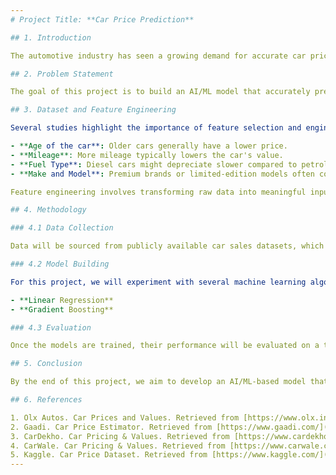 ```yaml
---
# Project Title: **Car Price Prediction**

## 1. Introduction

The automotive industry has seen a growing demand for accurate car price estimation due to various factors like increasing market competitiveness and customer preferences. Predicting car prices helps both buyers and sellers by providing insights into market trends, car depreciation, and optimal pricing strategies. Using AI/ML models for price prediction allows more precise estimations based on various car features.

## 2. Problem Statement

The goal of this project is to build an AI/ML model that accurately predicts the price of a car based on its features such as brand, model, year of manufacture, engine capacity, fuel type, and mileage. Predicting car prices is a complex task because of the numerous factors influencing the market value of vehicles. By leveraging machine learning algorithms, we aim to provide a more data-driven approach to car pricing.

## 3. Dataset and Feature Engineering

Several studies highlight the importance of feature selection and engineering when working with car price prediction. Features commonly used include:

- **Age of the car**: Older cars generally have a lower price.
- **Mileage**: More mileage typically lowers the car's value.
- **Fuel Type**: Diesel cars might depreciate slower compared to petrol or electric vehicles, though market trends change.
- **Make and Model**: Premium brands or limited-edition models often command higher prices.

Feature engineering involves transforming raw data into meaningful inputs that enhance the prediction performance. Techniques like one-hot encoding for categorical variables (e.g., brand, fuel type), scaling for numerical values (e.g., mileage), and handling inputs for missing data are crucial.

## 4. Methodology

### 4.1 Data Collection

Data will be sourced from publicly available car sales datasets, which typically include vehicle specifications (e.g., make, model, year, engine type, etc.) along with sale prices. Alternatively, scraping websites like Autotrader or Kaggle may provide valuable datasets for training purposes.

### 4.2 Model Building

For this project, we will experiment with several machine learning algorithms, including:

- **Linear Regression**
- **Gradient Boosting**

### 4.3 Evaluation

Once the models are trained, their performance will be evaluated on a test set. The model with the lowest error rate and highest predictive accuracy will be selected as the final model.

## 5. Conclusion

By the end of this project, we aim to develop an AI/ML-based model that predicts car prices based on a vehicle’s features. Our model will offer transparency in terms of the features used and the predictive accuracy. Furthermore, we hope to explore the limitations of different machine learning models for car price prediction and investigate ways to improve the model’s performance over time.

## 6. References

1. Olx Autos. Car Prices and Values. Retrieved from [https://www.olx.in/cars/](https://www.olx.in/cars/)
2. Gaadi. Car Price Estimator. Retrieved from [https://www.gaadi.com/](https://www.gaadi.com/)
3. CarDekho. Car Pricing & Values. Retrieved from [https://www.cardekho.com/](https://www.cardekho.com/)
4. CarWale. Car Pricing & Values. Retrieved from [https://www.carwale.com/](https://www.carwale.com/)
5. Kaggle. Car Price Dataset. Retrieved from [https://www.kaggle.com/](https://www.kaggle.com/)
---
```

